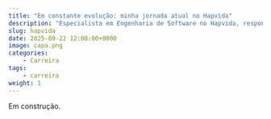 ```yaml
---
title: "Em constante evolução: minha jornada atual no Hapvida"
description: "Especialista em Engenharia de Software no Hapvida, responsável por projetar e implementar soluções de alta performance com .NET e Engenharia de Plataforma. Meu foco é resolver desafios complexos, otimizando a tecnologia para impulsionar o impacto positivo que geramos juntos."
slug: hapvida
date: 2025-09-22 12:00:00+0000
image: capa.png
categories:
    - Carreira
tags:
    - carreira
weight: 1
---
```


Em construção.